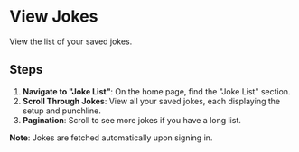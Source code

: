 # View Jokes

View the list of your saved jokes.

## Steps

1. **Navigate to "Joke List"**: On the home page, find the "Joke List" section.
2. **Scroll Through Jokes**: View all your saved jokes, each displaying the setup and punchline.
3. **Pagination**: Scroll to see more jokes if you have a long list.

**Note**: Jokes are fetched automatically upon signing in.
